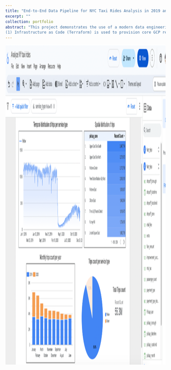 ```yaml
---
title: "End-to-End Data Pipeline for NYC Taxi Rides Analysis in 2019 and 2020"
excerpt: ""
collection: portfolio
abstract: "This project demonstrates the use of a modern data engineering technology stack to design and deploy an end-to-end data workflow, covering the full lifecycle from ETL/ELT processing to data visualization dashboard and deployment. In this project,  
(1) Infrastructure as Code (Terraform) is used to provision core GCP resources, including a Virtual Machine, a Cloud Storage bucket (data lake), and a BigQuery data warehouse, (2) Apache Spark is used for large-scale data exploration and processing, (3) Apache Airflow (via Docker Compose) to orchestrate the ETL workflows, (4) dbt Cloud for constructing modular SQL-based data transformations, and (5) Google Looker Studio for intuitive dashboards and interactive visualizations. "
---
```


<p align="center">
<img src="/images/analytics_visualization.png" width="1000" height="1000" />
</p>
